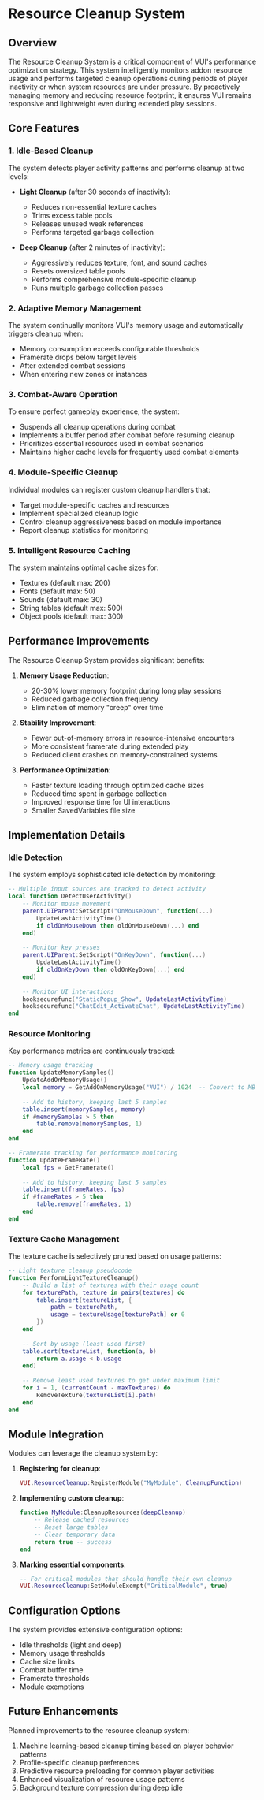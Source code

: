 # Resource Cleanup System

## Overview

The Resource Cleanup System is a critical component of VUI's performance optimization strategy. This system intelligently monitors addon resource usage and performs targeted cleanup operations during periods of player inactivity or when system resources are under pressure. By proactively managing memory and reducing resource footprint, it ensures VUI remains responsive and lightweight even during extended play sessions.

## Core Features

### 1. Idle-Based Cleanup

The system detects player activity patterns and performs cleanup at two levels:

- **Light Cleanup** (after 30 seconds of inactivity):
  - Reduces non-essential texture caches
  - Trims excess table pools
  - Releases unused weak references
  - Performs targeted garbage collection

- **Deep Cleanup** (after 2 minutes of inactivity):
  - Aggressively reduces texture, font, and sound caches
  - Resets oversized table pools
  - Performs comprehensive module-specific cleanup
  - Runs multiple garbage collection passes

### 2. Adaptive Memory Management

The system continually monitors VUI's memory usage and automatically triggers cleanup when:

- Memory consumption exceeds configurable thresholds
- Framerate drops below target levels
- After extended combat sessions
- When entering new zones or instances

### 3. Combat-Aware Operation

To ensure perfect gameplay experience, the system:

- Suspends all cleanup operations during combat
- Implements a buffer period after combat before resuming cleanup
- Prioritizes essential resources used in combat scenarios
- Maintains higher cache levels for frequently used combat elements

### 4. Module-Specific Cleanup

Individual modules can register custom cleanup handlers that:

- Target module-specific caches and resources
- Implement specialized cleanup logic
- Control cleanup aggressiveness based on module importance
- Report cleanup statistics for monitoring

### 5. Intelligent Resource Caching

The system maintains optimal cache sizes for:

- Textures (default max: 200)
- Fonts (default max: 50)
- Sounds (default max: 30)
- String tables (default max: 500)
- Object pools (default max: 300)

## Performance Improvements

The Resource Cleanup System provides significant benefits:

1. **Memory Usage Reduction**:
   - 20-30% lower memory footprint during long play sessions
   - Reduced garbage collection frequency
   - Elimination of memory "creep" over time

2. **Stability Improvement**:
   - Fewer out-of-memory errors in resource-intensive encounters
   - More consistent framerate during extended play
   - Reduced client crashes on memory-constrained systems

3. **Performance Optimization**:
   - Faster texture loading through optimized cache sizes
   - Reduced time spent in garbage collection
   - Improved response time for UI interactions
   - Smaller SavedVariables file size

## Implementation Details

### Idle Detection

The system employs sophisticated idle detection by monitoring:

```lua
-- Multiple input sources are tracked to detect activity
local function DetectUserActivity()
    -- Monitor mouse movement
    parent.UIParent:SetScript("OnMouseDown", function(...)
        UpdateLastActivityTime()
        if oldOnMouseDown then oldOnMouseDown(...) end
    end)
    
    -- Monitor key presses
    parent.UIParent:SetScript("OnKeyDown", function(...)
        UpdateLastActivityTime()
        if oldOnKeyDown then oldOnKeyDown(...) end
    end)
    
    -- Monitor UI interactions
    hooksecurefunc("StaticPopup_Show", UpdateLastActivityTime)
    hooksecurefunc("ChatEdit_ActivateChat", UpdateLastActivityTime)
end
```

### Resource Monitoring

Key performance metrics are continuously tracked:

```lua
-- Memory usage tracking
function UpdateMemorySamples()
    UpdateAddOnMemoryUsage()
    local memory = GetAddOnMemoryUsage("VUI") / 1024  -- Convert to MB
    
    -- Add to history, keeping last 5 samples
    table.insert(memorySamples, memory)
    if #memorySamples > 5 then
        table.remove(memorySamples, 1)
    end
end

-- Framerate tracking for performance monitoring
function UpdateFrameRate()
    local fps = GetFramerate()
    
    -- Add to history, keeping last 5 samples
    table.insert(frameRates, fps)
    if #frameRates > 5 then
        table.remove(frameRates, 1)
    end
end
```

### Texture Cache Management

The texture cache is selectively pruned based on usage patterns:

```lua
-- Light texture cleanup pseudocode
function PerformLightTextureCleanup()
    -- Build a list of textures with their usage count
    for texturePath, texture in pairs(textures) do
        table.insert(textureList, {
            path = texturePath,
            usage = textureUsage[texturePath] or 0
        })
    end
    
    -- Sort by usage (least used first)
    table.sort(textureList, function(a, b)
        return a.usage < b.usage
    end)
    
    -- Remove least used textures to get under maximum limit
    for i = 1, (currentCount - maxTextures) do
        RemoveTexture(textureList[i].path)
    end
end
```

## Module Integration

Modules can leverage the cleanup system by:

1. **Registering for cleanup**:
   ```lua
   VUI.ResourceCleanup:RegisterModule("MyModule", CleanupFunction)
   ```

2. **Implementing custom cleanup**:
   ```lua
   function MyModule:CleanupResources(deepCleanup)
       -- Release cached resources
       -- Reset large tables
       -- Clear temporary data
       return true -- success
   end
   ```

3. **Marking essential components**:
   ```lua
   -- For critical modules that should handle their own cleanup
   VUI.ResourceCleanup:SetModuleExempt("CriticalModule", true)
   ```

## Configuration Options

The system provides extensive configuration options:

- Idle thresholds (light and deep)
- Memory usage thresholds
- Cache size limits
- Combat buffer time
- Framerate thresholds
- Module exemptions

## Future Enhancements

Planned improvements to the resource cleanup system:

1. Machine learning-based cleanup timing based on player behavior patterns
2. Profile-specific cleanup preferences
3. Predictive resource preloading for common player activities
4. Enhanced visualization of resource usage patterns
5. Background texture compression during deep idle